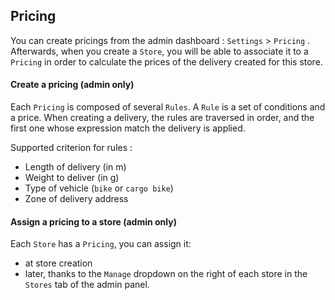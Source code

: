 Pricing
-------

You can create pricings from the admin dashboard : `Settings` > `Pricing` . Afterwards, when you create a `Store`, you will be able to associate it to a `Pricing` in order to calculate the prices of the delivery created for this store.

#### Create a pricing (admin only)

Each `Pricing` is composed of several `Rules`. A `Rule` is a set of conditions and a price. When creating a delivery, the rules are traversed in order, and the first one whose expression match the delivery is applied.

Supported criterion for rules :

- Length of delivery (in m)
- Weight to deliver (in g)
- Type of vehicle (`bike` or `cargo bike`)
- Zone of delivery address 

#### Assign a pricing to a store (admin only)

  Each `Store` has a `Pricing`, you can assign it:
  
   - at store creation
   - later, thanks to the `Manage` dropdown on the right of each store in the `Stores` tab of the admin panel. 